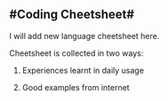 #Coding Cheetsheet#
---

I will add new language cheetsheet here.

Cheetsheet is collected in two ways:

1. Experiences learnt in daily usage

2. Good examples from internet

